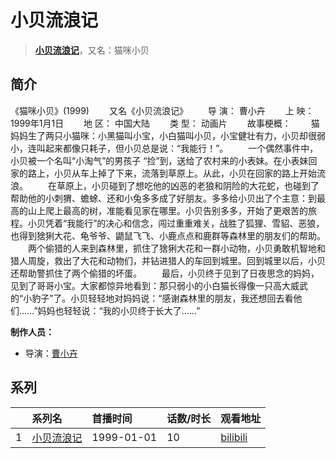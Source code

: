 # 小贝流浪记


> <u>**[小贝流浪记](https://bgm.tv/subject/25710)**</u>，又名：猫咪小贝

## 简介

《猫咪小贝》(1999)
　　又名《小贝流浪记》
　　导 演： 曹小卉
　　上 映： 1999年1月1日
　　地 区： 中国大陆
　　类 型： 动画片
　　故事梗概：
　　猫妈妈生了两只小猫咪：小黑猫叫小宝，小白猫叫小贝，小宝健壮有力，小贝却很弱小，连叫起来都像只耗子，但小贝总是说：“我能行！”。
　　一个偶然事件中，小贝被一个名叫“小淘气”的男孩子 “捡”到，送给了农村来的小表妹。在小表妹回家的路上，小贝从车上掉了下来，流落到草原上。从此，小贝在回家的路上开始流浪。
　　在草原上，小贝碰到了想吃他的凶恶的老狼和阴险的大花蛇，也碰到了帮助他的小刺猬、蟾蜍、还和小兔多多成了好朋友。多多给小贝出了个主意：到最高的山上爬上最高的树，准能看见家在哪里。小贝告别多多，开始了更艰苦的旅程。小贝凭着“我能行”的决心和信念，闯过重重难关，战胜了狐狸、雪貂、恶狼，也得到猞猁大花、龟爷爷、鼯鼠飞飞、小鹿点点和鹿群等森林里的朋友们的帮助。
　　两个偷猎的人来到森林里，抓住了猞猁大花和一群小动物，小贝勇敢机智地和猎人周旋，救出了大花和动物们，并钻进猎人的车回到城里。回到城里以后，小贝还帮助警抓住了两个偷猎的坏蛋。
　　最后，小贝终于见到了日夜思念的妈妈，见到了哥哥小宝。大家都惊异地看到：那只弱小的小白猫长得像一只高大威武的“小豹子”了。小贝轻轻地对妈妈说：“感谢森林里的朋友，我还想回去看他们……”妈妈也轻轻说：“我的小贝终于长大了……”

**制作人员：**
- 导演：[曹小卉](https://bgm.tv/person/52504)



## 系列

|     |   系列名   |   首播时间  | 话数/时长  | 观看地址 |
|:---  |:------    |:----      |:---       |:---  |
| 1 |[小贝流浪记](https://bgm.tv/subject/25710)| 1999-01-01 | 10 | [bilibili](https://www.bilibili.com/video/BV1Gx411B7ie)  |






